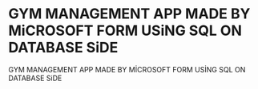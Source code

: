 #  GYM MANAGEMENT APP MADE BY MiCROSOFT FORM USiNG SQL ON DATABASE SiDE
 GYM MANAGEMENT APP MADE BY MİCROSOFT FORM USİNG SQL ON DATABASE SiDE
